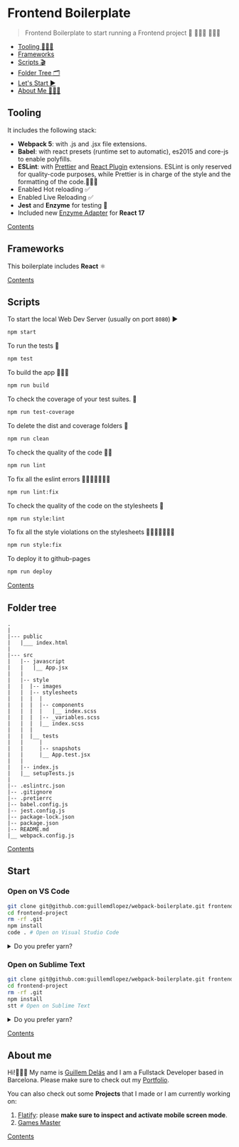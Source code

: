 # Frontend Boilerplate

> Frontend Boilerplate to start running a Frontend project 🎨 👩🏽‍🎨 👨🏾‍🎨

- [Tooling 🧑🏽‍💻](#tooling)
- [Frameworks](#frameworks)
- [Scripts 🎬](#scripts)
- [Folder Tree 🗂](#folder-tree)
- [Let's Start ▶️](#start)
- [About Me 🙋🏽‍♂️](#about-me)

## Tooling

It includes the following stack:

- **Webpack 5**: with .js and .jsx file extensions.
- **Babel**: with react presets (runtime set to automatic), es2015 and core-js to enable polyfills.
- **ESLint**: with [Prettier](https://prettier.io/) and [React Plugin](https://www.npmjs.com/package/eslint-plugin-react) extensions. ESLint is only reserved for quality-code purposes, while Prettier is in charge of the style and the formatting of the code.👌🏽✨
- Enabled Hot reloading ✅
- Enabled Live Reloading ✅
- **Jest** and **Enzyme** for testing 🧐
- Included new [Enzyme Adapter](https://www.npmjs.com/package/@wojtekmaj/enzyme-adapter-react-17) for **React 17**

[Contents](#frontend-boilerplate)

## Frameworks

This boilerplate includes **React** ⚛️

[Contents](#frontend-boilerplate)

## Scripts

To start the local Web Dev Server (usually on port `8080`) ▶️

```bash
npm start
```

To run the tests 🧐

```bash
npm test
```

To build the app 👷🏽🚧

```bash
npm run build
```

To check the coverage of your test suites. 💯

```bash
npm run test-coverage
```

To delete the dist and coverage folders 🧼

```bash
npm run clean
```

To check the quality of the code 👌🏽

```bash
npm run lint
```

To fix all the eslint errors 🔨🧑🏽‍🔧👨🏼‍🔧

```bash
npm run lint:fix
```

To check the quality of the code on the stylesheets 💯

```bash
npm run style:lint
```

To fix all the style violations on the stylesheets 🔨🧑🏽‍🔧👨🏼‍🔧

```bash
npm run style:fix
```

To deploy it to github-pages

```bash
npm run deploy
```

[Contents](#frontend-boilerplate)

## Folder tree

```
.
|
|--- public
|   |___ index.html
|
|--- src
|   |-- javascript
|   |   |__ App.jsx
|   |
|   |-- style
|   |  |-- images
|   |  |-- stylesheets
|   |  |  |
|   |  |  |-- components
|   |  |  |   |__ index.scss
|   |  |  |-- _variables.scss
|   |  |  |__ index.scss
|   |  |
|   |  |__ tests
|   |     |
|   |     |-- snapshots
|   |     |__ App.test.jsx
|   |
|   |-- index.js
|   |__ setupTests.js
|
|-- .eslintrc.json
|-- .gitignore
|-- .pretierrc
|-- babel.config.js
|-- jest.config.js
|-- package-lock.json
|-- package.json
|-- README.md
|__ webpack.config.js
```

[Contents](#frontend-boilerplate)

## Start

### Open on VS Code

```bash
git clone git@github.com:guillemdlopez/webpack-boilerplate.git frontend-project
cd frontend-project
rm -rf .git
npm install
code . # Open on Visual Studio Code
```

<details><summary>Do you prefer yarn?</summary><p>

```bash
git clone git@github.com:guillemdlopez/webpack-boilerplate.git frontend-project
cd frontend-project
rm -rf .git
yarn install
code . # Open on Visual Studio Code
```

</p></details>

### Open on Sublime Text

```bash
git clone git@github.com:guillemdlopez/webpack-boilerplate.git frontend-project
cd frontend-project
rm -rf .git
npm install
stt # Open on Sublime Text
```

<details><summary>Do you prefer yarn?</summary><p>

```bash
git clone git@github.com:guillemdlopez/webpack-boilerplate.git frontend-project
cd frontend-project
rm -rf .git
yarn install
stt # Open on Sublime Text
```

</p></details>

[Contents](#frontend-boilerplate)

## About me

Hi!🙋🏽‍♂️ My name is [Guillem Delás](http://linkedin.com/in/guillemdelas) and I am a Fullstack Developer based in Barcelona. Please make sure to check out my [Portfolio](https://guillemdlopez.github.io/portfolio).

You can also check out some **Projects** that I made or I am currently working on:

1. [Flatify](http://flatify.club): please **make sure to inspect and activate mobile screen mode**.
2. [Games Master](http://games-master.herokuapp.com)

[Contents](#frontend-boilerplate)
